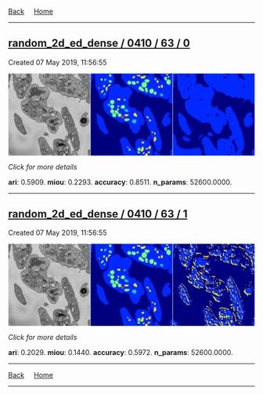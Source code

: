 
[Back](..)&nbsp;&nbsp;&nbsp;&nbsp;&nbsp;[Home](https://leapmanlab.github.io/snapshots)

---

<div class="summary"><a href="0"><h2>random_2d_ed_dense / 0410 / 63 / 0</h2></a><p>Created 07 May 2019, 11:56:55
</p><a href="0"><img src="0/media/summary.png" align="center"></a><p>
<i>Click for more details</i>
</p></div>

**ari**: 0.5909. **miou**: 0.2293. **accuracy**: 0.8511. **n_params**: 52600.0000. 

---

<div class="summary"><a href="1"><h2>random_2d_ed_dense / 0410 / 63 / 1</h2></a><p>Created 07 May 2019, 11:56:55
</p><a href="1"><img src="1/media/summary.png" align="center"></a><p>
<i>Click for more details</i>
</p></div>

**ari**: 0.2029. **miou**: 0.1440. **accuracy**: 0.5972. **n_params**: 52600.0000. 

---

[Back](..)&nbsp;&nbsp;&nbsp;&nbsp;&nbsp;[Home](https://leapmanlab.github.io/snapshots)

---